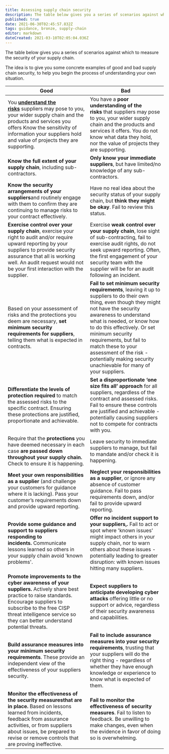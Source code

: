 ```yaml
---
title: Assessing supply chain security
description: The table below gives you a series of scenarios against which to measure the security of your supply chain.
published: true
date: 2021-06-30T02:45:57.832Z
tags: guidance, bronze, supply-chain
editor: markdown
dateCreated: 2021-03-10T02:05:04.036Z
---
```


The table below gives you a series of scenarios against which to measure the security of your supply chain.

The idea is to give you some concrete examples of good and bad supply chain security, to help you begin the process of understanding your own situation.

| **Good** | **Bad** |
| --- | --- |
| You [**understand the risks**](/collection/supply-chain-security?curPage=/collection/supply-chain-security/principles-supply-chain-security/understand-the-risks) suppliers may pose to you, your wider supply chain and the products and services you offers Know the sensitivity of information your suppliers hold and value of projects they are supporting. | You have a **poor understanding of the risks** that suppliers may pose to you, your wider supply chain and the products and services it offers. You do not know what data they hold, nor the value of projects they are supporting. |
| **Know the full extent of your supply chain**, including sub-contractors. | **Only know your immediate suppliers**, but have limited/no knowledge of any sub-contractors. |
| **Know the security arrangements of your suppliers**and routinely engage with them to confirm they are continuing to manage risks to your contract effectively. | Have no real idea about the security status of your supply chain, but **think they might be okay**. Fail to review this status. |
| **Exercise control over your supply chain**, exercise your right to audit and/or require upward reporting by your suppliers to provide security assurance that all is working well. An audit request would not be your first interaction with the supplier. | Exercise **weak control over your supply chain**, lose sight of sub-contracting, fail to exercise audit rights, do not seek upward reporting. Often, the first engagement of your security team with the supplier will be for an audit following an incident. |
| Based on your assessment of risks and the protections you deem are necessary, **set minimum security requirements for suppliers**, telling them what is expected in contracts. | **Fail to set minimum security requirements**, leaving it up to suppliers to do their own thing, even though they might not have the security awareness to understand what is needed, or know how to do this effectively. Or set minimum security requirements, but fail to match these to your assessment of the risk - potentially making security unachievable for many of your suppliers. |
| **Differentiate the levels of protection required** to match the assessed risks to the specific contract. Ensuring these protections are justified, proportionate and achievable. | **Set a disproportionate ‘one size fits all’ approach** for all suppliers, regardless of the contract and assessed risks. Fail to ensure these controls are justified and achievable - potentially causing suppliers not to compete for contracts with you. |
| Require that the **protections** you have deemed necessary in each case **are passed down throughout your supply chain.** Check to ensure it is happening. | Leave security to immediate suppliers to manage, but fail to mandate and/or check it is happening. |
| **Meet your own responsibilities as a supplier** (and challenge your customers for guidance where it is lacking). Pass your customer’s requirements down and provide upward reporting. | **Neglect your responsibilities as a supplier**, or ignore any absence of customer guidance. Fail to pass requirements down, and/or fail to provide upward reporting. |
| **Provide some guidance and support to suppliers responding to incidents.** Communicate lessons learned so others in your supply chain avoid 'known problems'. | **Offer no incident support to your suppliers,.** Fail to act or spot where 'known issues' might impact others in your supply chain, nor to warn others about these issues - potentially leading to greater disruption: with known issues hitting many suppliers. |
| **Promote improvements to the cyber awareness of your suppliers.** Actively share best practice to raise standards. Encourage suppliers to subscribe to the free CISP threat intelligence service so they can better understand potential threats. | **Expect suppliers to anticipate developing cyber attacks** offering little or no support or advice, regardless of their security awareness and capabilities. |
| **Build assurance measures into your minimum security requirements**. These provide an independent view of the effectiveness of your suppliers security. | **Fail to include assurance measures into your security requirements**, trusting that your suppliers will do the right thing - regardless of whether they have enough knowledge or experience to know what is expected of them. |
| **Monitor the effectiveness of the security measuresthat are in place.** Based on lessons learned from incidents, feedback from assurance activities, or from suppliers about issues, be prepared to revise or remove controls that are proving ineffective. | **Fail to monitor the effectiveness of security measures**. Fail to listen to feedback. Be unwilling to make changes, even when the evidence in favor of doing so is overwhelming. |